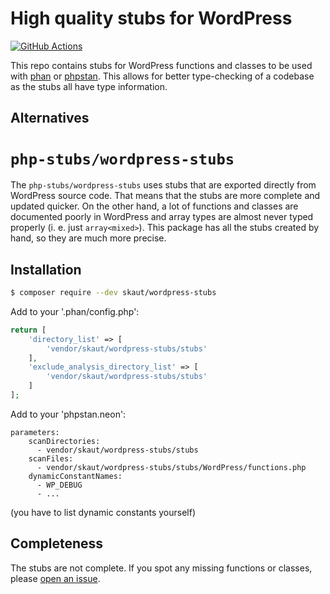 # High quality stubs for WordPress

[![GitHub Actions](https://github.com/skaut/wordpress-stubs/workflows/CI/badge.svg)](https://github.com/skaut/wordpress-stubs/actions)

This repo contains stubs for WordPress functions and classes to be used with [phan](https://github.com/phan/phan) or [phpstan](https://phpstan.org/). This allows for better type-checking of a codebase as the stubs all have type information.

## Alternatives

# `php-stubs/wordpress-stubs`

The `php-stubs/wordpress-stubs` uses stubs that are exported directly from WordPress source code. That means that the stubs are more complete and updated quicker. On the other hand, a lot of functions and classes are documented poorly in WordPress and array types are almost never typed properly (i. e. just `array<mixed>`). This package has all the stubs created by hand, so they are much more precise.

## Installation

```sh
$ composer require --dev skaut/wordpress-stubs
```

Add to your '.phan/config.php':

```php
return [
	'directory_list' => [
		'vendor/skaut/wordpress-stubs/stubs'
	],
	'exclude_analysis_directory_list' => [
		'vendor/skaut/wordpress-stubs/stubs'
	]
];
```

Add to your 'phpstan.neon':

```neon
parameters:
	scanDirectories:
	  - vendor/skaut/wordpress-stubs/stubs
	scanFiles:
	  - vendor/skaut/wordpress-stubs/stubs/WordPress/functions.php
	dynamicConstantNames:
	  - WP_DEBUG
	  - ...
```
(you have to list dynamic constants yourself)

## Completeness

The stubs are not complete. If you spot any missing functions or classes, please [open an issue](https://github.com/skaut/wordpress-stubs/issues/new).
